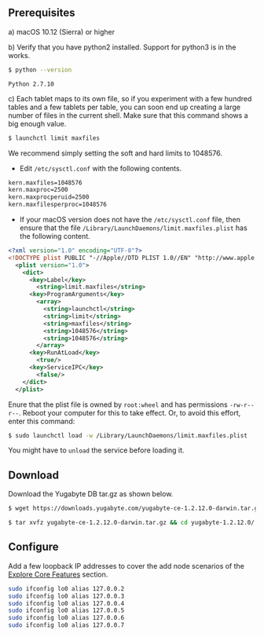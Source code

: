 ## Prerequisites

a) <i class="fab fa-apple" aria-hidden="true"></i> macOS 10.12 (Sierra) or higher

b) Verify that you have python2 installed. Support for python3 is in the works.

```sh
$ python --version
```
```
Python 2.7.10
```

c) Each tablet maps to its own file, so if you experiment with a few hundred tables and a few tablets per table, you can soon end up creating a large number of files in the current shell. Make sure that this command shows a big enough value.

```sh
$ launchctl limit maxfiles
```
We recommend simply setting the soft and hard limits to 1048576.

- Edit `/etc/sysctl.conf` with the following contents.

```sh
kern.maxfiles=1048576                                                                                
kern.maxproc=2500                                                                                    
kern.maxprocperuid=2500                                                                              
kern.maxfilesperproc=1048576
```

- If your macOS version does not have the `/etc/sysctl.conf` file, then ensure that the file `/Library/LaunchDaemons/limit.maxfiles.plist` has the following content.

```xml
<?xml version="1.0" encoding="UTF-8"?>
<!DOCTYPE plist PUBLIC "-//Apple//DTD PLIST 1.0//EN" "http://www.apple.com/DTDs/PropertyList-1.0.dtd">
  <plist version="1.0">
    <dict>
      <key>Label</key>
        <string>limit.maxfiles</string>
      <key>ProgramArguments</key>
        <array>
          <string>launchctl</string>
          <string>limit</string>
          <string>maxfiles</string>
          <string>1048576</string>
          <string>1048576</string>
        </array>
      <key>RunAtLoad</key>
        <true/>
      <key>ServiceIPC</key>
        <false/>
    </dict>
  </plist>
```

Enure that the plist file is owned by `root:wheel` and has permissions `-rw-r--r--`. Reboot your computer for this to take effect. Or, to avoid this effort, enter this command:

```sh
$ sudo launchctl load -w /Library/LaunchDaemons/limit.maxfiles.plist
```
You might have to `unload` the service before loading it.

## Download

Download the Yugabyte DB tar.gz as shown below.

```sh
$ wget https://downloads.yugabyte.com/yugabyte-ce-1.2.12.0-darwin.tar.gz
```

```sh
$ tar xvfz yugabyte-ce-1.2.12.0-darwin.tar.gz && cd yugabyte-1.2.12.0/
```

## Configure

Add a few loopback IP addresses to cover the add node scenarios of the [Explore Core Features](../../explore/) section.

```sh
sudo ifconfig lo0 alias 127.0.0.2
sudo ifconfig lo0 alias 127.0.0.3
sudo ifconfig lo0 alias 127.0.0.4
sudo ifconfig lo0 alias 127.0.0.5
sudo ifconfig lo0 alias 127.0.0.6
sudo ifconfig lo0 alias 127.0.0.7
```
